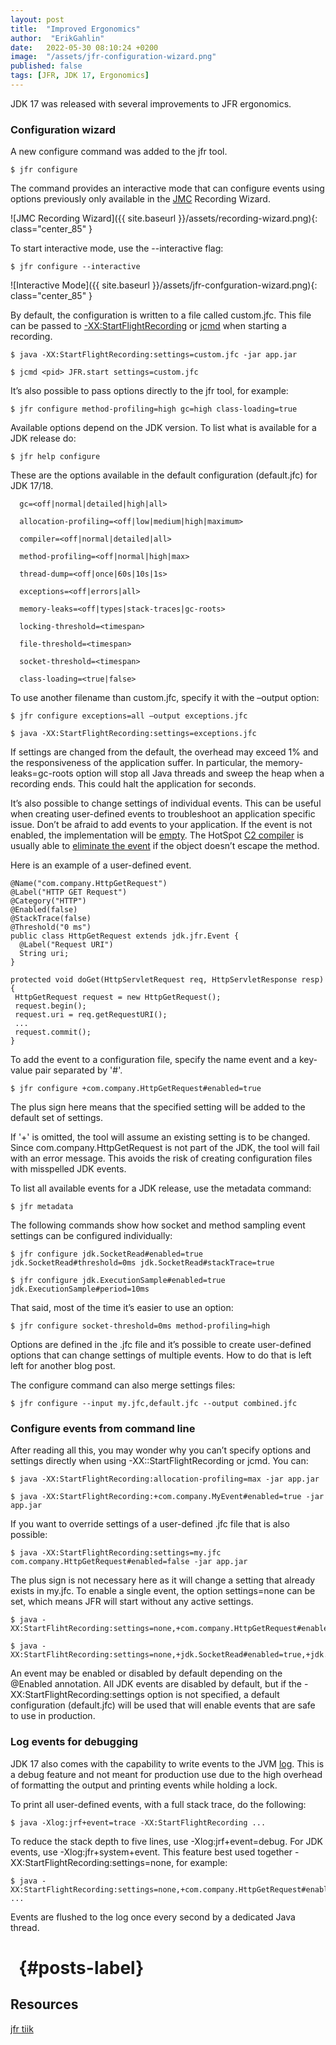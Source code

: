 ```yaml
---
layout: post
title:  "Improved Ergonomics"
author:  "ErikGahlin"
date:   2022-05-30 08:10:24 +0200
image:  "/assets/jfr-configuration-wizard.png"
published: false
tags: [JFR, JDK 17, Ergonomics]
---
```


JDK 17 was released with several improvements to JFR ergonomics. 

### Configuration wizard

A new configure command was added to the jfr tool.

    $ jfr configure

The command provides an interactive mode that can configure events using options previously only available in the [JMC](https://www.oracle.com/java/technologies/javase/products-jmc8-downloads.html) Recording Wizard.

![JMC Recording Wizard]({{ site.baseurl }}/assets/recording-wizard.png){: class="center_85" }

To start interactive mode, use the --interactive flag:

    $ jfr configure --interactive

![Interactive Mode]({{ site.baseurl }}/assets/jfr-confguration-wizard.png){: class="center_85" }

By default, the configuration is written to a file called custom.jfc. This file can be passed to [-XX:StartFlightRecording](https://docs.oracle.com/en/java/javase/17/docs/specs/man/java.html) or [jcmd](https://docs.oracle.com/en/java/javase/17/docs/specs/man/jcmd.html) when starting a recording. 

    $ java -XX:StartFlightRecording:settings=custom.jfc -jar app.jar

    $ jcmd <pid> JFR.start settings=custom.jfc 

It’s also possible to pass options directly to the jfr tool, for example:

    $ jfr configure method-profiling=high gc=high class-loading=true 

Available options depend on the JDK version. To list what is available for a JDK release do:

    $ jfr help configure 

These are the options available in the default configuration (default.jfc) for JDK 17/18.

      gc=<off|normal|detailed|high|all>

      allocation-profiling=<off|low|medium|high|maximum>

      compiler=<off|normal|detailed|all>

      method-profiling=<off|normal|high|max>

      thread-dump=<off|once|60s|10s|1s>

      exceptions=<off|errors|all>

      memory-leaks=<off|types|stack-traces|gc-roots>

      locking-threshold=<timespan>

      file-threshold=<timespan>

      socket-threshold=<timespan>

      class-loading=<true|false>

To use another filename than custom.jfc, specify it with the –output option:

    $ jfr configure exceptions=all –output exceptions.jfc

    $ java -XX:StartFlightRecording:settings=exceptions.jfc

If settings are changed from the default, the overhead may exceed 1% and the responsiveness of the application suffer. In particular, the memory-leaks=gc-roots option will stop all Java threads and sweep the heap when a recording ends. This could halt the application for seconds.

It’s also possible to change settings of individual events. This can be useful when creating user-defined events to troubleshoot an application specific issue. Don’t be afraid to add events to your application. If the event is not enabled, the implementation will be [empty](https://github.com/openjdk/jdk/blob/master/src/jdk.jfr/share/classes/jdk/jfr/Event.java). The HotSpot [C2 compiler](https://openjdk.java.net/groups/hotspot/docs/HotSpotGlossary.html) is usually able to [eliminate the event](https://youtu.be/xrdLLx6YoDM?t=1456) if the object doesn’t escape the method.

Here is an example of a user-defined event.

    @Name("com.company.HttpGetRequest")
    @Label("HTTP GET Request")
    @Category("HTTP")
    @Enabled(false)
    @StackTrace(false)
    @Threshold("0 ms")
    public class HttpGetRequest extends jdk.jfr.Event {
      @Label("Request URI")
      String uri;
    }
    
    protected void doGet(HttpServletRequest req, HttpServletResponse resp) {
     HttpGetRequest request = new HttpGetRequest();
     request.begin();
     request.uri = req.getRequestURI();
     ...
     request.commit();
    }
    
To add the event to a configuration file, specify the name event and a key-value pair separated by '#'. 
    
    $ jfr configure +com.company.HttpGetRequest#enabled=true

The plus sign here means that the specified setting will be added to the default set of settings.

If '+' is omitted, the tool will assume an existing setting is to be changed. Since com.company.HttpGetRequest is not part of the JDK, the tool will fail with an error message. This avoids the risk of creating configuration files with misspelled JDK events. 

To list all available events for a JDK release, use the metadata command:

    $ jfr metadata

The following commands show how socket and method sampling event settings can be configured individually:

    $ jfr configure jdk.SocketRead#enabled=true jdk.SocketRead#threshold=0ms jdk.SocketRead#stackTrace=true

    $ jfr configure jdk.ExecutionSample#enabled=true jdk.ExecutionSample#period=10ms 

That said, most of the time it’s easier to use an option:

    $ jfr configure socket-threshold=0ms method-profiling=high

Options are defined in the .jfc file and it’s possible to create user-defined options that can change settings of multiple events. How to do that is left left for another blog post. 

The configure command can also merge settings files:

    $ jfr configure --input my.jfc,default.jfc --output combined.jfc

### Configure events from command line

After reading all this, you may wonder why you can’t specify options and settings directly when using -XX::StartFlightRecording or jcmd. You can:

    $ java -XX:StartFlightRecording:allocation-profiling=max -jar app.jar

    $ java -XX:StartFlightRecording:+com.company.MyEvent#enabled=true -jar app.jar

If you want to override settings of a user-defined .jfc file that is also possible:

    $ java -XX:StartFlightRecording:settings=my.jfc com.company.HttpGetRequest#enabled=false -jar app.jar

The plus sign is not necessary here as it will change a setting that already exists in my.jfc. To enable a single event, the option settings=none can be set, which means JFR will start without any active settings. 

    $ java -XX:StartFlihtRecording:settings=none,+com.company.HttpGetRequest#enabled=true

    $ java -XX:StartFlihtRecording:settings=none,+jdk.SocketRead#enabled=true,+jdk.SocketRead#threshold=1ms 
    
An event may be enabled or disabled by default depending on the @Enabled annotation. All JDK events are disabled by default, but if the -XX:StartFlightRecording:settings option is not specified, a default configuration (default.jfc) will be used that will enable events that are safe to use in production.



    

### Log events for debugging

JDK 17 also comes with the capability to write events to the JVM [log](https://openjdk.java.net/jeps/158). This is a debug feature and not meant for production use due to the high overhead of formatting the output and printing events while holding a lock.

To print all user-defined events, with a full stack trace, do the following:

    $ java -Xlog:jrf+event=trace -XX:StartFlightRecording ...

To reduce the stack depth to five lines, use -Xlog:jrf+event=debug. For JDK events, use -Xlog:jfr+system+event. This feature best used together -XX:StartFlightRecording:settings=none, for example:

    $ java -XX:StartFlightRecording:settings=none,+com.company.HttpGetRequest#enabled=true ...

Events are flushed to the log once every second by a dedicated Java thread.

# &nbsp; {#posts-label}

## Resources

[jfr tiik](https://docs.oracle.com/en/java/javase/17/docs/specs/man/jfr.html)



